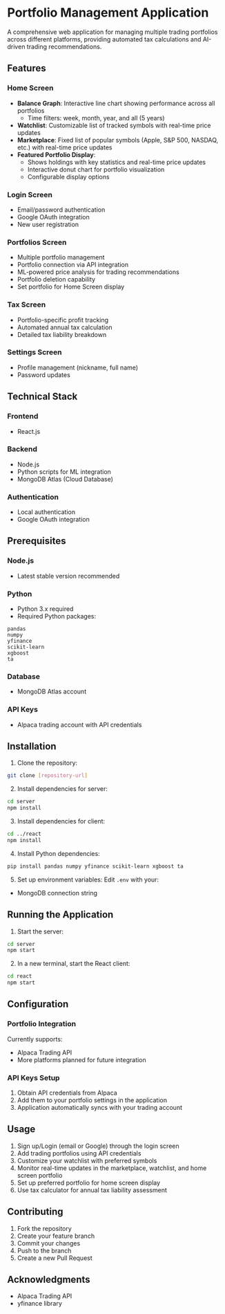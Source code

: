 # Portfolio Management Application

A comprehensive web application for managing multiple trading portfolios across different platforms, providing automated tax calculations and AI-driven trading recommendations.

## Features

### Home Screen
- **Balance Graph**: Interactive line chart showing performance across all portfolios
  - Time filters: week, month, year, and all (5 years)
- **Watchlist**: Customizable list of tracked symbols with real-time price updates
- **Marketplace**: Fixed list of popular symbols (Apple, S&P 500, NASDAQ, etc.) with real-time price updates
- **Featured Portfolio Display**: 
  - Shows holdings with key statistics and real-time price updates
  - Interactive donut chart for portfolio visualization
  - Configurable display options

### Login Screen
- Email/password authentication
- Google OAuth integration
- New user registration

### Portfolios Screen
- Multiple portfolio management
- Portfolio connection via API integration
- ML-powered price analysis for trading recommendations
- Portfolio deletion capability
- Set portfolio for Home Screen display

### Tax Screen
- Portfolio-specific profit tracking
- Automated annual tax calculation
- Detailed tax liability breakdown

### Settings Screen
- Profile management (nickname, full name)
- Password updates

## Technical Stack

### Frontend
- React.js

### Backend
- Node.js
- Python scripts for ML integration
- MongoDB Atlas (Cloud Database)

### Authentication
- Local authentication
- Google OAuth integration

## Prerequisites

### Node.js
- Latest stable version recommended

### Python
- Python 3.x required
- Required Python packages:
```
pandas
numpy
yfinance
scikit-learn
xgboost
ta
```

### Database
- MongoDB Atlas account

### API Keys
- Alpaca trading account with API credentials

## Installation

1. Clone the repository:
```bash
git clone [repository-url]
```

2. Install dependencies for server:
```bash
cd server
npm install
```

3. Install dependencies for client:
```bash
cd ../react
npm install
```

4. Install Python dependencies:
```bash
pip install pandas numpy yfinance scikit-learn xgboost ta
```

5. Set up environment variables:
Edit `.env` with your:
- MongoDB connection string

## Running the Application

1. Start the server:
```bash
cd server
npm start
```

2. In a new terminal, start the React client:
```bash
cd react
npm start
```

## Configuration

### Portfolio Integration
Currently supports:
- Alpaca Trading API
- More platforms planned for future integration

### API Keys Setup
1. Obtain API credentials from Alpaca
2. Add them to your portfolio settings in the application
3. Application automatically syncs with your trading account

## Usage

1. Sign up/Login (email or Google) through the login screen
2. Add trading portfolios using API credentials
3. Customize your watchlist with preferred symbols
4. Monitor real-time updates in the marketplace, watchlist, and home screen portfolio
5. Set up preferred portfolio for home screen display
6. Use tax calculator for annual tax liability assessment

## Contributing

1. Fork the repository
2. Create your feature branch
3. Commit your changes
4. Push to the branch
5. Create a new Pull Request

## Acknowledgments

- Alpaca Trading API
- yfinance library
